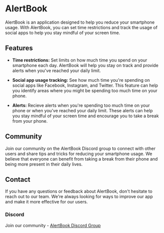 # AlertBook

AlertBook is an application designed to help you reduce your smartphone usage. With AlertBook, you can set time restrictions and track the usage of social apps to help you stay mindful of your screen time.

## Features

- **Time restrictions:** Set limits on how much time you spend on your smartphone each day. AlertBook will help you stay on track and provide alerts when you've reached your daily limit.

- **Social app usage tracking:** See how much time you're spending on social apps like Facebook, Instagram, and Twitter. This feature can help you identify areas where you might be spending too much time on your phone.

- **Alerts:** Recieve alerts when you're spending too much time on your phone or when you've reached your daily limit. These alerts can help you stay mindful of your screen time and encourage you to take a break from your phone.

## Community

Join our community on the AlertBook Discord group to connect with other users and share tips and tricks for reducing your smartphone usage. We believe that everyone can benefit from taking a break from their phone and being more present in their daily lives.

## Contact

If you have any questions or feedback about AlertBook, don't hesitate to reach out to our team. We're always looking for ways to improve our app and make it more effective for our users.

### Discord

Join our community - [AlertBook Discord Group](https://discord.gg/ZhbqDN9fz4)
